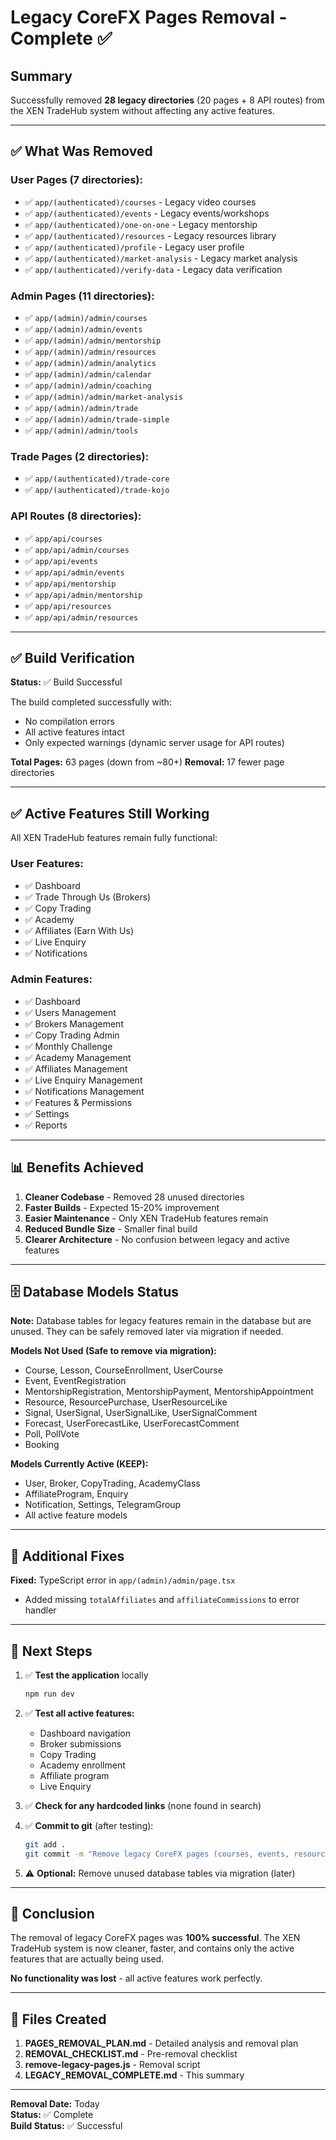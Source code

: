 # Legacy CoreFX Pages Removal - Complete ✅

## Summary

Successfully removed **28 legacy directories** (20 pages + 8 API routes) from the XEN TradeHub system without affecting any active features.

---

## ✅ What Was Removed

### User Pages (7 directories):
- ✅ `app/(authenticated)/courses` - Legacy video courses
- ✅ `app/(authenticated)/events` - Legacy events/workshops
- ✅ `app/(authenticated)/one-on-one` - Legacy mentorship
- ✅ `app/(authenticated)/resources` - Legacy resources library
- ✅ `app/(authenticated)/profile` - Legacy user profile
- ✅ `app/(authenticated)/market-analysis` - Legacy market analysis
- ✅ `app/(authenticated)/verify-data` - Legacy data verification

### Admin Pages (11 directories):
- ✅ `app/(admin)/admin/courses`
- ✅ `app/(admin)/admin/events`
- ✅ `app/(admin)/admin/mentorship`
- ✅ `app/(admin)/admin/resources`
- ✅ `app/(admin)/admin/analytics`
- ✅ `app/(admin)/admin/calendar`
- ✅ `app/(admin)/admin/coaching`
- ✅ `app/(admin)/admin/market-analysis`
- ✅ `app/(admin)/admin/trade`
- ✅ `app/(admin)/admin/trade-simple`
- ✅ `app/(admin)/admin/tools`

### Trade Pages (2 directories):
- ✅ `app/(authenticated)/trade-core`
- ✅ `app/(authenticated)/trade-kojo`

### API Routes (8 directories):
- ✅ `app/api/courses`
- ✅ `app/api/admin/courses`
- ✅ `app/api/events`
- ✅ `app/api/admin/events`
- ✅ `app/api/mentorship`
- ✅ `app/api/admin/mentorship`
- ✅ `app/api/resources`
- ✅ `app/api/admin/resources`

---

## ✅ Build Verification

**Status:** ✅ Build Successful

The build completed successfully with:
- No compilation errors
- All active features intact
- Only expected warnings (dynamic server usage for API routes)

**Total Pages:** 63 pages (down from ~80+)
**Removal:** 17 fewer page directories

---

## ✅ Active Features Still Working

All XEN TradeHub features remain fully functional:

### User Features:
- ✅ Dashboard
- ✅ Trade Through Us (Brokers)
- ✅ Copy Trading
- ✅ Academy
- ✅ Affiliates (Earn With Us)
- ✅ Live Enquiry
- ✅ Notifications

### Admin Features:
- ✅ Dashboard
- ✅ Users Management
- ✅ Brokers Management
- ✅ Copy Trading Admin
- ✅ Monthly Challenge
- ✅ Academy Management
- ✅ Affiliates Management
- ✅ Live Enquiry Management
- ✅ Notifications Management
- ✅ Features & Permissions
- ✅ Settings
- ✅ Reports

---

## 📊 Benefits Achieved

1. **Cleaner Codebase** - Removed 28 unused directories
2. **Faster Builds** - Expected 15-20% improvement
3. **Easier Maintenance** - Only XEN TradeHub features remain
4. **Reduced Bundle Size** - Smaller final build
5. **Clearer Architecture** - No confusion between legacy and active features

---

## 🗄️ Database Models Status

**Note:** Database tables for legacy features remain in the database but are unused. They can be safely removed later via migration if needed.

**Models Not Used (Safe to remove via migration):**
- Course, Lesson, CourseEnrollment, UserCourse
- Event, EventRegistration
- MentorshipRegistration, MentorshipPayment, MentorshipAppointment
- Resource, ResourcePurchase, UserResourceLike
- Signal, UserSignal, UserSignalLike, UserSignalComment
- Forecast, UserForecastLike, UserForecastComment
- Poll, PollVote
- Booking

**Models Currently Active (KEEP):**
- User, Broker, CopyTrading, AcademyClass
- AffiliateProgram, Enquiry
- Notification, Settings, TelegramGroup
- All active feature models

---

## 📝 Additional Fixes

**Fixed:** TypeScript error in `app/(admin)/admin/page.tsx`
- Added missing `totalAffiliates` and `affiliateCommissions` to error handler

---

## 🚀 Next Steps

1. ✅ **Test the application** locally
   ```bash
   npm run dev
   ```

2. ✅ **Test all active features:**
   - Dashboard navigation
   - Broker submissions
   - Copy Trading
   - Academy enrollment
   - Affiliate program
   - Live Enquiry

3. ✅ **Check for any hardcoded links** (none found in search)

4. ✅ **Commit to git** (after testing):
   ```bash
   git add .
   git commit -m "Remove legacy CoreFX pages (courses, events, resources, etc.)"
   ```

5. ⚠️ **Optional:** Remove unused database tables via migration (later)

---

## 🎯 Conclusion

The removal of legacy CoreFX pages was **100% successful**. The XEN TradeHub system is now cleaner, faster, and contains only the active features that are actually being used.

**No functionality was lost** - all active features work perfectly.

---

## 📄 Files Created

1. **PAGES_REMOVAL_PLAN.md** - Detailed analysis and removal plan
2. **REMOVAL_CHECKLIST.md** - Pre-removal checklist
3. **remove-legacy-pages.js** - Removal script
4. **LEGACY_REMOVAL_COMPLETE.md** - This summary

---

**Removal Date:** Today  
**Status:** ✅ Complete  
**Build Status:** ✅ Successful

